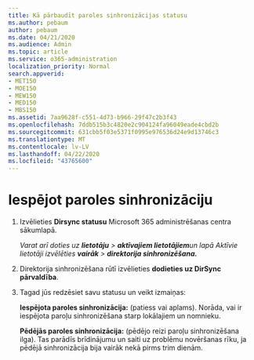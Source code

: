 ```yaml
---
title: Kā pārbaudīt paroles sinhronizācijas statusu
ms.author: pebaum
author: pebaum
ms.date: 04/21/2020
ms.audience: Admin
ms.topic: article
ms.service: o365-administration
localization_priority: Normal
search.appverid:
- MET150
- MOE150
- MEW150
- MED150
- MBS150
ms.assetid: 7aa9628f-c551-4d73-b966-29f47c2b3f43
ms.openlocfilehash: 7ddb515b3c4820e2c904124fa96049eade4cbd2b
ms.sourcegitcommit: 631cbb5f03e5371f0995e976536d24e9d13746c3
ms.translationtype: MT
ms.contentlocale: lv-LV
ms.lasthandoff: 04/22/2020
ms.locfileid: "43765600"
---
```

# <a name="enable-password-sync"></a>Iespējot paroles sinhronizāciju

1.  Izvēlieties **Dirsync statusu** Microsoft 365 administrēšanas centra sākumlapā. 
    
     *Varat arī doties uz **lietotāju** \> **aktīvajiem lietotājiem**un lapā Aktīvie lietotāji izvēlēties **vairāk** \> **direktorija sinhronizēšana.*** 
    
2. Direktorija sinhronizēšana rūtī izvēlieties **dodieties uz DirSync pārvaldība**. 
    
3. Tagad jūs redzēsiet savu statusu un veikt izmaiņas:
    
    **Iespējota paroles sinhronizācija:** (patiess vai aplams). Norāda, vai ir iespējota paroļu sinhronizēšana starp lokālajiem un nomnieku. 
    
    **Pēdējās paroles sinhronizācija:** (pēdējo reizi paroļu sinhronizēšana ilga). Tas parādīs brīdinājumu un saiti uz problēmu novēršanas rīku, ja pēdējā sinhronizācija bija vairāk nekā pirms trim dienām. 
    

